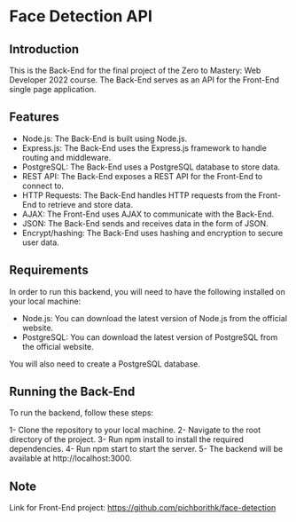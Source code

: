 # Face Detection API

## Introduction

This is the Back-End for the final project of the Zero to Mastery: Web Developer 2022 course. The Back-End serves as an API for the Front-End single page application.

## Features

- Node.js: The Back-End is built using Node.js.
- Express.js: The Back-End uses the Express.js framework to handle routing and middleware.
- PostgreSQL: The Back-End uses a PostgreSQL database to store data.
- REST API: The Back-End exposes a REST API for the Front-End to connect to.
- HTTP Requests: The Back-End handles HTTP requests from the Front-End to retrieve and store data.
- AJAX: The Front-End uses AJAX to communicate with the Back-End.
- JSON: The Back-End sends and receives data in the form of JSON.
- Encrypt/hashing: The Back-End uses hashing and encryption to secure user data.

## Requirements

In order to run this backend, you will need to have the following installed on your local machine:

- Node.js: You can download the latest version of Node.js from the official website.
- PostgreSQL: You can download the latest version of PostgreSQL from the official website.

You will also need to create a PostgreSQL database.

## Running the Back-End

To run the backend, follow these steps:

1- Clone the repository to your local machine.
2- Navigate to the root directory of the project.
3- Run npm install to install the required dependencies.
4- Run npm start to start the server.
5- The backend will be available at http://localhost:3000.

## Note

Link for Front-End project: https://github.com/pichborithk/face-detection
